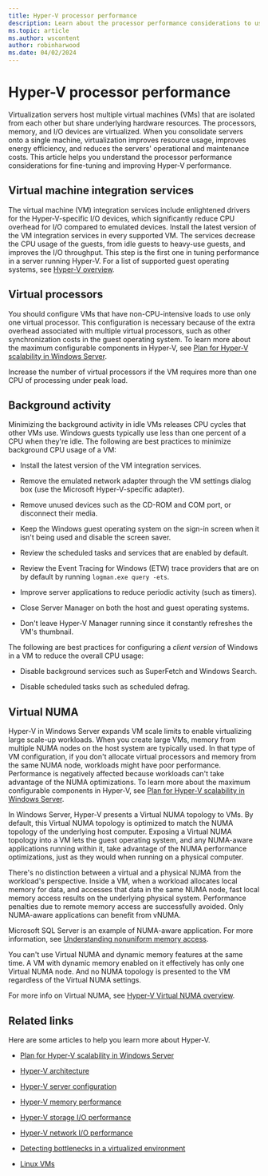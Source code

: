 ```yaml
---
title: Hyper-V processor performance
description: Learn about the processor performance considerations to use for tuning and improving Hyper-V performance.
ms.topic: article
ms.author: wscontent
author: robinharwood
ms.date: 04/02/2024
---
```


# Hyper-V processor performance

Virtualization servers host multiple virtual machines (VMs) that are isolated from each other but share underlying hardware resources. The processors, memory, and I/O devices are virtualized. When you consolidate servers onto a single machine, virtualization improves resource usage, improves energy efficiency, and reduces the servers' operational and maintenance costs. This article helps you understand the processor performance considerations for fine-tuning and improving Hyper-V performance.

## Virtual machine integration services

The virtual machine (VM) integration services include enlightened drivers for the Hyper-V-specific I/O devices, which significantly reduce CPU overhead for I/O compared to emulated devices. Install the latest version of the VM integration services in every supported VM. The services decrease the CPU usage of the guests, from idle guests to heavy-use guests, and improves the I/O throughput. This step is the first one in tuning performance in a server running Hyper-V. For a list of supported guest operating systems, see [Hyper-V overview](/previous-versions/windows/it-pro/windows-server-2012-R2-and-2012/hh831531(v=ws.11)).

## Virtual processors

You should configure VMs that have non-CPU-intensive loads to use only one virtual processor. This configuration is necessary because of the extra overhead associated with multiple virtual processors, such as other synchronization costs in the guest operating system. To learn more about the maximum configurable components in Hyper-V, see [Plan for Hyper-V scalability in Windows Server](../../../../virtualization/hyper-v/plan/plan-hyper-v-scalability-in-windows-server.md).

Increase the number of virtual processors if the VM requires more than one CPU of processing under peak load.

## Background activity

Minimizing the background activity in idle VMs releases CPU cycles that other VMs use. Windows guests typically use less than one percent of a CPU when they're idle. The following are best practices to minimize background CPU usage of a VM:

- Install the latest version of the VM integration services.

- Remove the emulated network adapter through the VM settings dialog box (use the Microsoft Hyper-V-specific adapter).

- Remove unused devices such as the CD-ROM and COM port, or disconnect their media.

- Keep the Windows guest operating system on the sign-in screen when it isn't being used and disable the screen saver.

- Review the scheduled tasks and services that are enabled by default.

- Review the Event Tracing for Windows (ETW) trace providers that are on by default by running `logman.exe query -ets`.

- Improve server applications to reduce periodic activity (such as timers).

- Close Server Manager on both the host and guest operating systems.

- Don't leave Hyper-V Manager running since it constantly refreshes the VM's thumbnail.

The following are best practices for configuring a *client version* of Windows in a VM to reduce the overall CPU usage:

- Disable background services such as SuperFetch and Windows Search.

- Disable scheduled tasks such as scheduled defrag.

## Virtual NUMA

Hyper-V in Windows Server expands VM scale limits to enable virtualizing large scale-up workloads. When you create large VMs, memory from multiple NUMA nodes on the host system are typically used. In that type of VM configuration, if you don't allocate virtual processors and memory from the same NUMA node, workloads might have poor performance. Performance is negatively affected because workloads can't take advantage of the NUMA optimizations. To learn more about the maximum configurable components in Hyper-V, see [Plan for Hyper-V scalability in Windows Server](../../../../virtualization/hyper-v/plan/plan-hyper-v-scalability-in-windows-server.md).

In Windows Server, Hyper-V presents a Virtual NUMA topology to VMs. By default, this Virtual NUMA topology is optimized to match the NUMA topology of the underlying host computer. Exposing a Virtual NUMA topology into a VM lets the guest operating system, and any NUMA-aware applications running within it, take advantage of the NUMA performance optimizations, just as they would when running on a physical computer.

There's no distinction between a virtual and a physical NUMA from the workload's perspective. Inside a VM, when a workload allocates local memory for data, and accesses that data in the same NUMA node, fast local memory access results on the underlying physical system. Performance penalties due to remote memory access are successfully avoided. Only NUMA-aware applications can benefit from vNUMA.

Microsoft SQL Server is an example of NUMA-aware application. For more information, see [Understanding nonuniform memory access](/previous-versions/sql/sql-server-2008-r2/ms178144(v=sql.105)).

You can't use Virtual NUMA and dynamic memory features at the same time. A VM with dynamic memory enabled on it effectively has only one Virtual NUMA node. And no NUMA topology is presented to the VM regardless of the Virtual NUMA settings.

For more info on Virtual NUMA, see [Hyper-V Virtual NUMA overview](/previous-versions/windows/it-pro/windows-server-2012-R2-and-2012/dn282282(v=ws.11)).

## Related links

Here are some articles to help you learn more about Hyper-V.

- [Plan for Hyper-V scalability in Windows Server](../../../../virtualization/hyper-v/plan/plan-hyper-v-scalability-in-windows-server.md)

- [Hyper-V architecture](architecture.md)

- [Hyper-V server configuration](configuration.md)

- [Hyper-V memory performance](memory-performance.md)

- [Hyper-V storage I/O performance](storage-io-performance.md)

- [Hyper-V network I/O performance](network-io-performance.md)

- [Detecting bottlenecks in a virtualized environment](detecting-virtualized-environment-bottlenecks.md)

- [Linux VMs](linux-virtual-machine-considerations.md)